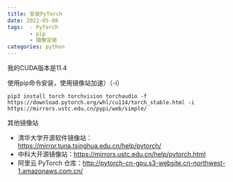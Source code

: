 ```yaml
---
title: 安装PyTorch
date: 2022-05-08
tags:  - PyTorch
       - pip
       - 镜像安装
categories: python
---
```


我的CUDA版本是11.4

使用pip命令安装，使用镜像站加速）（-i）

```
pip3 install torch torchvision torchaudio -f https://download.pytorch.org/whl/cu114/torch_stable.html -i https://mirrors.ustc.edu.cn/pypi/web/simple/
```

其他镜像站

- 清华大学开源软件镜像站：https://mirror.tuna.tsinghua.edu.cn/help/pytorch/
- 中科大开源镜像站：https://mirrors.ustc.edu.cn/help/pytorch.html
- 阿里云 PyTorch 仓库：http://pytorch-cn-gpu.s3-website.cn-northwest-1.amazonaws.com.cn/


